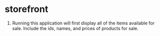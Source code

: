 # storefront

1. Running this application will first display all of the items available for sale. Include the ids, names, and prices of products for sale.


